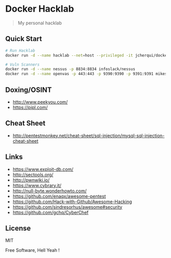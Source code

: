 Docker Hacklab
===

> My personal hacklab

Quick Start
---

```bash
# Run Hacklab
docker run -d --name hacklab --net=host --privileged -it jcherqui/docker-hacklab

# Vuln Scanners
docker run -d --name nessus -p 8834:8834 infoslack/nessus
docker run -d --name openvas -p 443:443 -p 9390:9390 -p 9391:9391 mikesplain/openvas
```

Doxing/OSINT
---

- http://www.peekyou.com/
- https://pipl.com/

Cheat Sheet
---

- http://pentestmonkey.net/cheat-sheet/sql-injection/mysql-sql-injection-cheat-sheet

Links
---

- https://www.exploit-db.com/
- http://sectools.org/
- http://pwnwiki.io/
- https://www.cybrary.it/
- http://null-byte.wonderhowto.com/
- https://github.com/enaqx/awesome-pentest
- https://github.com/Hack-with-Github/Awesome-Hacking
- https://github.com/sindresorhus/awesome#security
- https://github.com/gchq/CyberChef

License
---

MIT

Free Software, Hell Yeah !
